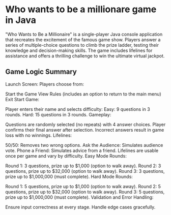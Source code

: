 # Who wants to be a millionare game in Java

"Who Wants to Be a Millionaire" is a single-player Java console application that recreates the excitement of the famous game show. Players answer a series of multiple-choice questions to climb the prize ladder, testing their knowledge and decision-making skills. The game includes lifelines for assistance and offers a thrilling challenge to win the ultimate virtual jackpot.

## Game Logic Summary

Launch Screen:
Players choose from:

Start the Game
View Rules (includes an option to return to the main menu)
Exit
Start Game:

Player enters their name and selects difficulty:
Easy: 9 questions in 3 rounds.
Hard: 15 questions in 3 rounds.
Gameplay:

Questions are randomly selected (no repeats) with 4 answer choices.
Player confirms their final answer after selection.
Incorrect answers result in game loss with no winnings.
Lifelines:

50/50: Removes two wrong options.
Ask the Audience: Simulates audience vote.
Phone a Friend: Simulates advice from a friend.
Lifelines are usable once per game and vary by difficulty.
Easy Mode Rounds:

Round 1: 3 questions, prize up to $1,000 (option to walk away).
Round 2: 3 questions, prize up to $32,000 (option to walk away).
Round 3: 3 questions, prize up to $1,000,000 (must complete).
Hard Mode Rounds:

Round 1: 5 questions, prize up to $1,000 (option to walk away).
Round 2: 5 questions, prize up to $32,000 (option to walk away).
Round 3: 5 questions, prize up to $1,000,000 (must complete).
Validation and Error Handling:

Ensure input correctness at every stage.
Handle edge cases gracefully.
